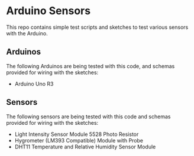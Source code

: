 # Arduino Sensors

This repo contains simple test scripts and sketches to test various sensors with the Arduino.

## Arduinos

The following Arduinos are being tested with this code, and schemas provided for wiring with the sketches:

* Arduino Uno R3

## Sensors

The following sensors are being tested with this code and schemas provided for wiring with the sketches:

* Light Intensity Sensor Module 5528 Photo Resistor
* Hygrometer (LM393 Compatible) Module with Probe
* DHT11 Temperature and Relative Humidity Sensor Module


